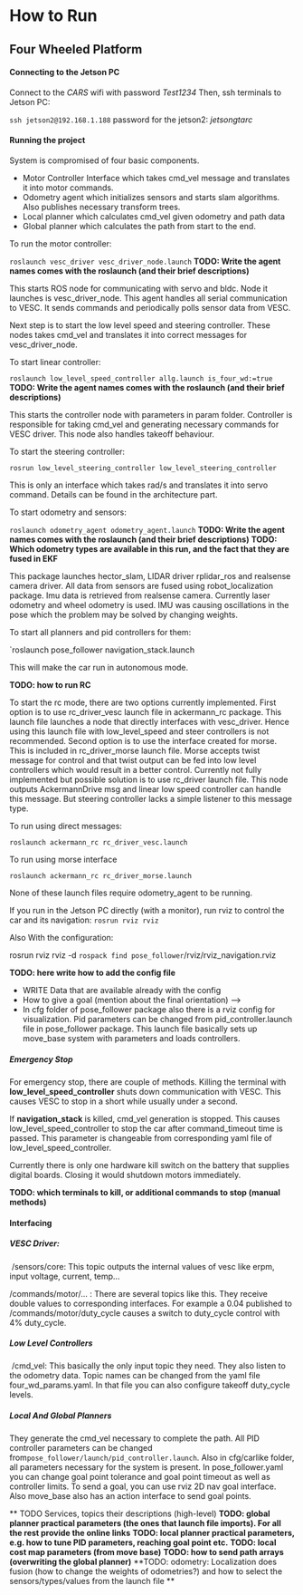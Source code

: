 # How to Run

## Four Wheeled Platform

#### Connecting to the Jetson PC

Connect to the *CARS* wifi with password *Test1234*
Then, ssh terminals to Jetson PC:  

`ssh jetson2@192.168.1.188`
password for the jetson2: *jetsongtarc*

#### Running the project
System is compromised of four basic components.

- Motor Controller Interface which takes cmd_vel message and translates it into motor commands.
- Odometry agent which initializes sensors and starts slam algorithms. Also publishes necessary transform trees.
- Local planner which calculates cmd_vel given odometry and path data
- Global planner which calculates the path from start to the end.

To run the motor controller:

`roslaunch vesc_driver vesc_driver_node.launch`
**TODO: Write the agent names comes with the roslaunch (and their brief descriptions)**

This starts ROS node for communicating with servo and bldc.  Node it launches is vesc_driver_node. This agent handles all serial communication to VESC. It sends commands and periodically polls sensor data from VESC.

Next step is to start the low level speed and steering controller. These nodes takes cmd_vel and translates it into correct messages for vesc_driver_node.


To start linear controller:

`roslaunch low_level_speed_controller allg.launch is_four_wd:=true`
**TODO: Write the agent names comes with the roslaunch (and their brief descriptions)**

This starts the controller node with parameters in param folder. Controller is responsible for taking cmd_vel and generating necessary commands for VESC driver. This node also handles takeoff behaviour. 



To start the steering controller:

`rosrun low_level_steering_controller low_level_steering_controller`

This is only an interface which takes rad/s and translates it into servo command. Details can be found in the  architecture part.



To start odometry and sensors:

`roslaunch odometry_agent odometry_agent.launch`
**TODO: Write the agent names comes with the roslaunch (and their brief descriptions)**
**TODO: Which odometry types are available in this run, and the fact that they are fused in EKF**

This package launches hector_slam, LIDAR driver rplidar_ros and realsense camera driver. All data from sensors are fused using robot_localization package. Imu data is retrieved from realsense camera. Currently laser odometry and  wheel odometry is used. IMU was causing oscillations in the pose which the problem may be solved by changing weights.




To start all planners and pid controllers for them:

`roslaunch pose_follower navigation_stack.launch

This will make the car run in autonomous mode.

**TODO: how to run RC**



To start the rc mode, there are two options currently implemented.  First option is to use rc_driver_vesc launch file in ackermann_rc package. This launch file launches a node that directly interfaces with vesc_driver. Hence using this launch file with low_level_speed and steer controllers is not recommended. Second option is to use the interface created for morse. This is included in rc_driver_morse launch file. Morse accepts twist message for control and that twist output can be fed into low level controllers which would result in a better control. Currently not fully implemented but possible solution is to use rc_driver launch file. This node outputs AckermannDrive msg and linear low speed controller can handle this message. But steering controller lacks a simple listener to this message type.



To run using direct messages:

`roslaunch ackermann_rc rc_driver_vesc.launch`



To run using  morse interface

`roslaunch ackermann_rc rc_driver_morse.launch`

 

None of these launch files require odometry_agent to be running.



If you run in the Jetson PC directly (with a monitor), run rviz to control the car and its navigation:
`rosrun rviz rviz`

Also With the configuration:

rosrun rviz rviz -d `rospack find pose_follower`/rviz/rviz_navigation.rviz



**TODO: here write how to add the config file**

 - WRITE Data that are available already with the config
 - How to give a goal (mention about the final orientation) -->
 - In cfg folder of pose_follower package also there is a rviz config for visualization. Pid parameters can be changed from pid_controller.launch file in pose_follower package. This launch file basically sets up move_base system with parameters and loads controllers.

##### Emergency Stop

For emergency stop, there are couple of methods. Killing the terminal with **low_level_speed_controller** shuts down communication with VESC. This causes VESC to stop in a short while usually under a second. 

If **navigation_stack** is killed, cmd_vel generation is stopped. This causes low_level_speed_controller to stop the car after command_timeout time is passed. This parameter is changeable from corresponding yaml file of low_level_speed_controller.

Currently there is only one hardware kill switch on the battery that supplies digital boards. Closing it would shutdown motors immediately.

**TODO: which terminals to kill, or additional commands to stop (manual methods)**

#### Interfacing

##### VESC Driver:

​	/sensors/core: This topic outputs the internal values of vesc like erpm, input voltage, current, temp...

   /commands/motor/... : There are several topics like this. They receive double values to corresponding interfaces. For example a 0.04 published to /commands/motor/duty_cycle causes a switch to duty_cycle control with 4% duty_cycle.

##### Low Level Controllers

​	/cmd_vel: This basically the only input topic they need. They also listen to the odometry data. Topic names can be changed from the yaml file four_wd_params.yaml. In that file you can also configure takeoff duty_cycle levels. 

##### Local And Global Planners

They generate the cmd_vel necessary to complete the path. All PID controller parameters can be changed from`pose_follower/launch/pid_controller.launch`.  Also in cfg/carlike folder, all parameters necessary for the system is present. In pose_follower.yaml you can change goal point tolerance and goal point timeout as well as controller limits.  To send a goal, you can use rviz 2D nav goal interface. Also move_base also has an action interface to send goal points. 



** TODO Services, topics their descriptions (high-level)
**TODO: global planner practical parameters (the ones that launch file imports). For all the rest provide the online links**
**TODO: local planner practical parameters, e.g. how to tune PID parameters, reaching goal point etc.**
**TODO: local cost map parameters (from move base)**
**TODO: how to send path arrays (overwriting the global planner)**
**TODO: odometry: Localization does fusion (how to change the weights of odometries?) and how to select the sensors/types/values from the launch file **